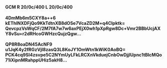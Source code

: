 #### GCM R 20/0c/400 L 20/0c/400
**4DmMb6m5CXY8a++6**<br/>**kEThINXDFjQo9KkTdtnXB8dOSe7VcaZD2M+q4Clpktk=**<br/>**QevcpzVsWqCF/2M7fA7w7w6axPEjX0wh1pXpRgw8Dc+Vmr2BBbUcjAXY8vSu+r2dRHcoGWHzcQujzQgw...**<br/><br/>
**QP8R8oaDN45AcNF9**<br/>**u1JqK4y2fRGzVjl8zasQ3L8KoJY1OmWtn1kWiK0AoBQ=**<br/>**PCK4cq9SI4zsvpe5C2NYmUyLFkLRCXnVkduejCnbOwDjjIUpnc1tBlcMQo71iXipnMRahppUHiz5akH8...**